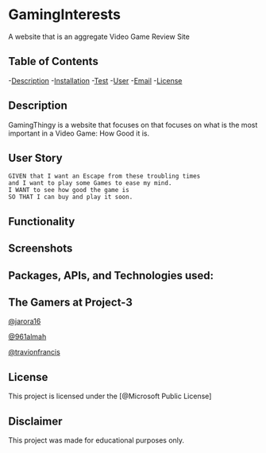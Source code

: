 # GamingInterests

A website that is an aggregate Video Game Review Site

  ## Table of Contents
  -[Description](#description)
  -[Installation](#installation)
  -[Test](#testing)
  -[User](#user)
  -[Email](#email)
  -[License](#license)

  ## Description
  GamingThingy is a website that focuses on that focuses on what is the most important in a Video Game: How Good it is.

  ## User Story
  ```
GIVEN that I want an Escape from these troubling times
and I want to play some Games to ease my mind.
I WANT to see how good the game is 
SO THAT I can buy and play it soon.
```

  ## Functionality
  


  ## Screenshots




  ## Packages, APIs, and Technologies used:



  ## The Gamers at Project-3
  
  [@jarora16](https://github.com/jarora16)

  [@961almah](https://github.com/961almah)

  [@travionfrancis]("https://www.github.com/travionfrancis)


  ## License
  
  This project is licensed under the [@Microsoft Public License]

  ## Disclaimer

  This project was made for educational purposes only.
